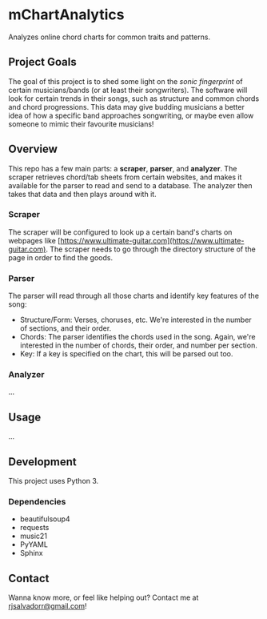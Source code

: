 # mChartAnalytics

Analyzes online chord charts for common traits and patterns.

## Project Goals

The goal of this project is to shed some light on the *sonic fingerprint* of certain musicians/bands (or at least their songwriters). The software will look for certain trends in their songs, such as structure and common chords and chord progressions. This data may give budding musicians a better idea of how a specific band approaches songwriting, or maybe even allow someone to mimic their favourite musicians!

## Overview

This repo has a few main parts: a **scraper**, **parser**, and **analyzer**. The scraper retrieves chord/tab sheets from certain websites, and makes it available for the parser to read and send to a database. The analyzer then takes that data and then plays around with it.

### Scraper

The scraper will be configured to look up a certain band's charts on webpages like [https://www.ultimate-guitar.com](https://www.ultimate-guitar.com). The scraper needs to go through the directory structure of the page in order to find the goods.

### Parser

The parser will read through all those charts and identify key features of the song:

- Structure/Form: Verses, choruses, etc. We're interested in the number of sections, and their order.
- Chords: The parser identifies the chords used in the song. Again, we're interested in the number of chords, their order, and number per section.
- Key: If a key is specified on the chart, this will be parsed out too.

### Analyzer

...

## Usage

...

## Development

This project uses Python 3.

### Dependencies

- beautifulsoup4
- requests
- music21
- PyYAML
- Sphinx

## Contact

Wanna know more, or feel like helping out? Contact me at rjsalvadorr@gmail.com!
